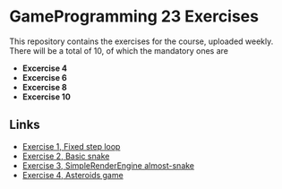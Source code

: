 # GameProgramming 23 Exercises

This repository contains the exercises for the course, uploaded weekly.
There will be a total of 10, of which the mandatory ones are
- **Excercise 4**
- **Excercise 6**
- **Excercise 8**
- **Excercise 10**

## Links

- [Exercise 1, Fixed step loop](./Exercises/Exercise1)
- [Exercise 2, Basic snake](./Exercises/Excercise2/)
- [Exercise 3, SimpleRenderEngine almost-snake](./SimpleRenderEngineProject/Snake/)
- [Exercise 4, Asteroids game](./SimpleRenderEngineProject/Asteroids/)